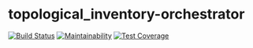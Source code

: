 # topological_inventory-orchestrator

[![Build Status](https://api.travis-ci.org/RedHatInsights/topological_inventory-orchestrator.svg)](https://travis-ci.org/RedHatInsights/topological_inventory-orchestrator)
[![Maintainability](https://api.codeclimate.com/v1/badges/3088fd5a5fac20bc5945/maintainability)](https://codeclimate.com/github/RedHatInsights/topological_inventory-orchestrator/maintainability)
[![Test Coverage](https://api.codeclimate.com/v1/badges/3088fd5a5fac20bc5945/test_coverage)](https://codeclimate.com/github/RedHatInsights/topological_inventory-orchestrator/test_coverage)
